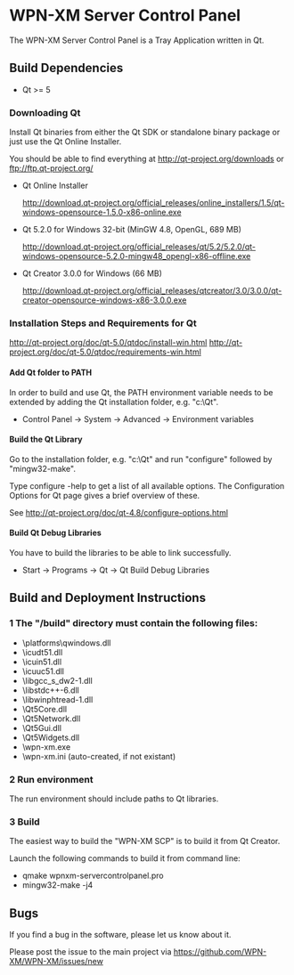 WPN-XM Server Control Panel
===========================

The WPN-XM Server Control Panel is a Tray Application written in Qt.

## Build Dependencies

* Qt >= 5

### Downloading Qt

Install Qt binaries from either the Qt SDK or standalone binary package or just use the Qt Online Installer.

You should be able to find everything at http://qt-project.org/downloads or ftp://ftp.qt-project.org/

* Qt Online Installer

  http://download.qt-project.org/official_releases/online_installers/1.5/qt-windows-opensource-1.5.0-x86-online.exe

* Qt 5.2.0 for Windows 32-bit (MinGW 4.8, OpenGL, 689 MB)

  http://download.qt-project.org/official_releases/qt/5.2/5.2.0/qt-windows-opensource-5.2.0-mingw48_opengl-x86-offline.exe

* Qt Creator 3.0.0 for Windows (66 MB)

  http://download.qt-project.org/official_releases/qtcreator/3.0/3.0.0/qt-creator-opensource-windows-x86-3.0.0.exe

### Installation Steps and Requirements for Qt

  http://qt-project.org/doc/qt-5.0/qtdoc/install-win.html
  http://qt-project.org/doc/qt-5.0/qtdoc/requirements-win.html

#### Add Qt folder to PATH

In order to build and use Qt, the PATH environment variable needs to be extended
by adding the Qt installation folder, e.g. "c:\Qt".

* Control Panel -> System -> Advanced -> Environment variables

#### Build the Qt Library

Go to the installation folder, e.g. "c:\Qt" and run "configure" followed by "mingw32-make".

Type configure -help to get a list of all available options.
The Configuration Options for Qt page gives a brief overview of these.

See http://qt-project.org/doc/qt-4.8/configure-options.html

#### Build Qt Debug Libraries

You have to build the libraries to be able to link successfully.

* Start -> Programs -> Qt -> Qt Build Debug Libraries

## Build and Deployment Instructions

### 1 The "/build" directory must contain the following files:

* \platforms\qwindows.dll
* \icudt51.dll
* \icuin51.dll
* \icuuc51.dll
* \libgcc_s_dw2-1.dll
* \libstdc++-6.dll
* \libwinphtread-1.dll
* \Qt5Core.dll
* \Qt5Network.dll
* \Qt5Gui.dll
* \Qt5Widgets.dll
* \wpn-xm.exe
* \wpn-xm.ini (auto-created, if not existant)

### 2 Run environment

The run environment should include paths to Qt libraries.

### 3 Build

The easiest way to build the "WPN-XM SCP" is to build it from Qt Creator.

Launch the following commands to build it from command line:
* qmake wpnxm-servercontrolpanel.pro
* mingw32-make -j4

## Bugs

If you find a bug in the software, please let us know about it.

Please post the issue to the main project via https://github.com/WPN-XM/WPN-XM/issues/new
